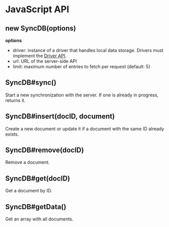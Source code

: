 # JavaScript API

## new SyncDB(options)

__options__

* driver: instance of a driver that handles local data storage. Drivers must implement the [Driver API](./Driver.md).
* url: URL of the server-side API
* limit: maximum number of entries to fetch per request (default: 5)

## SyncDB#sync()

Start a new synchronization with the server. If one is already in progress, returns it.

## SyncDB#insert(docID, document)

Create a new document or update it if a document with the same ID already exists.

## SyncDB#remove(docID)

Remove a document.

## SyncDB#get(docID)

Get a document by ID.

## SyncDB#getData()

Get an array with all documents.
